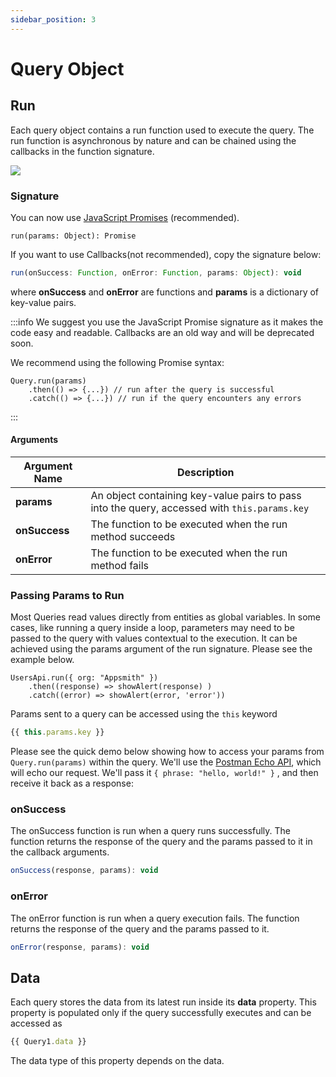 ```yaml
---
sidebar_position: 3
---
```

# Query Object

## Run

Each query object contains a run function used to execute the query. The run function is asynchronous by nature and can be chained using the callbacks in the function signature.

![](/img/chaining.gif)

### Signature

You can now use [JavaScript Promises](../../core-concepts/writing-code/javascript-promises.md) (recommended).

```
run(params: Object): Promise
```

If you want to use Callbacks(not recommended), copy the signature below:

```javascript
run(onSuccess: Function, onError: Function, params: Object): void
```

where **onSuccess** and **onError** are functions and **params** is a dictionary of key-value pairs.

:::info
We suggest you use the JavaScript Promise signature as it makes the code easy and readable. Callbacks are an old way and will be deprecated soon.

We recommend using the following Promise syntax:

```
Query.run(params)
    .then(() => {...}) // run after the query is successful
    .catch(() => {...}) // run if the query encounters any errors
```
:::

#### Arguments

| Argument Name | Description                                                                                  |
| ------------- | -------------------------------------------------------------------------------------------- |
| **params**    | An object containing key-value pairs to pass into the query, accessed with `this.params.key` |
| **onSuccess** | The function to be executed when the run method succeeds                                     |
| **onError**   | The function to be executed when the run method fails                                        |

### Passing Params to Run

Most Queries read values directly from entities as global variables. In some cases, like running a query inside a loop, parameters may need to be passed to the query with values contextual to the execution. It can be achieved using the params argument of the run signature. Please see the example below.

```
UsersApi.run({ org: "Appsmith" })
    .then((response) => showAlert(response) )
    .catch((error) => showAlert(error, 'error'))
```

Params sent to a query can be accessed using the `this` keyword

```javascript
{{ this.params.key }}
```

Please see the quick demo below showing how to access your params from `Query.run(params)` within the query. We'll use the [Postman Echo API](https://learning.postman.com/docs/developer/echo-api/), which will echo our request. We'll pass it `{ phrase: "hello, world!" }` , and then receive it back as a response:


<VideoEmbed host="youtube" videoId="oktXirbay8U" title="Use this.params.key within your query to access any params you passed within the .run(params) function." caption="Use this.params.key within your query to access any params you passed within the .run(params) function."/>

### onSuccess

The onSuccess function is run when a query runs successfully. The function returns the response of the query and the params passed to it in the callback arguments.

```javascript
onSuccess(response, params): void
```

### onError

The onError function is run when a query execution fails. The function returns the response of the query and the params passed to it.

```javascript
onError(response, params): void
```

## Data

Each query stores the data from its latest run inside its **data** property. This property is populated only if the query successfully executes and can be accessed as

```javascript
{{ Query1.data }}
```

The data type of this property depends on the data.
